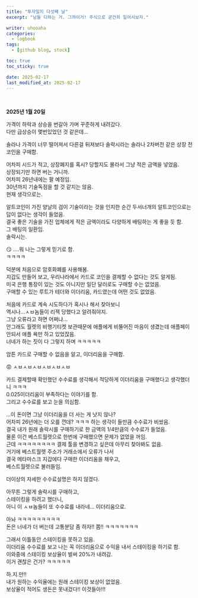 ```yaml
---
title: "투자일지 다섯째 날"
excerpt: "남들 다하는 거. 그까이거! 주식으로 굳건히 일어서보자."

writer: uhooaha
categories:
  - logbook
tags:
  - [github blog, stock]

toc: true
toc_sticky: true

date: 2025-02-17
last_modified_at: 2025-02-17
---
```


<br>

**2025년 1월 20일**      

가격이 하락과 상승을 번갈아 가며 꾸준하게 내려갔다.     
다만 급상승이 몇번있었던 것 같은데...    


솔라나 가격이 너무 떨어져서 다른걸 뒤져보다 솔락시라는 솔라나 2차버전 같은 상장 전 코인을 구매함.     

어차피 시드가 적고, 상장폐지를 혹시? 당할지도 몰라서 그냥 적은 금액을 넣었음.     
상장되기만 하면 버는 거니까.      
어차피 26년내에는 팔 예정임.     
30년까지 기술독점을 할 것 같지는 않음.         
현재 생각으로는.      


알트코인이 가진 양날의 검이 기술이라는 것을 인지한 순간 두서너개의 알트코인으로는 답이 없다는 생각이 들었음.     
결국 좋은 기술을 가진 업체에게 적은 금액이라도 다양하게 배팅하는 게 좋을 듯 함.      
그 배팅의 일환임.        
솔락시는.       

:smirk: ....뭐 나는 그렇게 믿기로 함.       
ㅋㅋㅋㅋ       

덕분에 처음으로 암호화폐를 사용해봄.       
지갑도 만들어 보고, 우리나라에서 카드로 코인을 결제할 수 없다는 것도 알게됨.    
미국 은행 통장이 있는 것도 아니지만 일단 달러로도 구매할 수는 없었음.     
구매할 수 있는 루트가 테더와 이더리움, 카드였는데 어떤 것도 없었음.     

처음에 카드로 계속 시도하다가 혹시나 해서 찾아보니     
역시나…ㅅㅂ놈들이 리젝 당했다고 알려줘야지.        
그냥 오류라고 하면 어쩌냐...         
안그래도 월렛의 비행기티켓 보관때문에 애플에게 비뚤어진 마음이 생겼는데 애플페이 안되서 애플 욕만 하고 있었잖음.   
너네가 하는 짓이 다 그렇지 하며 ㅋㅋㅋㅋㅋ       

암튼 카드로 구매할 수 없음을 알고, 이더리움을 구매함.    

:rage: ㅅㅂㅅㅂㅅㅂㅅㅂㅅㅂㅅㅂ       

카드 결제할때 확인했던 수수료를 생각해서 적당하게 이더리움을 구매했다고 생각했더니 ㅋㅋㅋ         
0.025이더리움이 부족하다는 이야기를 함.           
그리고 수수료를 보고 눈을 의심함.     

...이 돈이면 그냥 이더리움을 더 사는 게 낫지 않나?     
어차피 26년에는 더 오를 껀데? ㅋㅋㅋ 하는 생각이 들만큼 수수료가 비쌌음.        
결국 내가 원래 솔락시를 구매하기로 한 금액의 1/4만큼의 수수료가 들었음.        
물론 이건 베스트월렛으로 한번에 구매했으면 문제가 없었을 꺼임.         
근데 ㅋㅋㅋㅋㅋㅋㅋㅋ 결제 툴을 변경하고 싶은데 아무리 찾아봐도 없음.         
거기에 베스트월렛 주소가 거래소에서 오류가 나서     
결국 메타마스크 지갑에다 구매한 이더리움을 채우고,      
베스트월렛으로 불러들임.        

더이상의 자세한 수수료설명은 하지 않겠다.        

아무튼 그렇게 솔락시를 구매하고,      
스테이킹을 하려고 했더니,      
아니 이 ㅅㅂ놈들이 또 수수료를 내라네... 이더리움으로.     

아놔 ㅋㅋㅋㅋㅋㅋㅋㅋㅋ       
돈은 너네가 더 버는데 고통분담 좀 하자!! 쫌!! ㅋㅋㅋㅋㅋㅋㅋ       

그래서 이틀동안 스테이킹을 못하고 있음.                 
이더리움 수수료를 보고 나는 꼭 이더리움으로 수익을 내서 스테이킹을 하기로 함.            
이와중에 스테이킹 보상율이 벌써 20%가 내려감.         
이거 괜찮은 건가? ㅋㅋㅋㅋㅋ         

하.지.만!!        
내가 원하는 수익율에는 원래 스테이킹 보상이 없었음.        
보상율이 적어도 생돈은 못내겄다!! 이것들아!!!   



